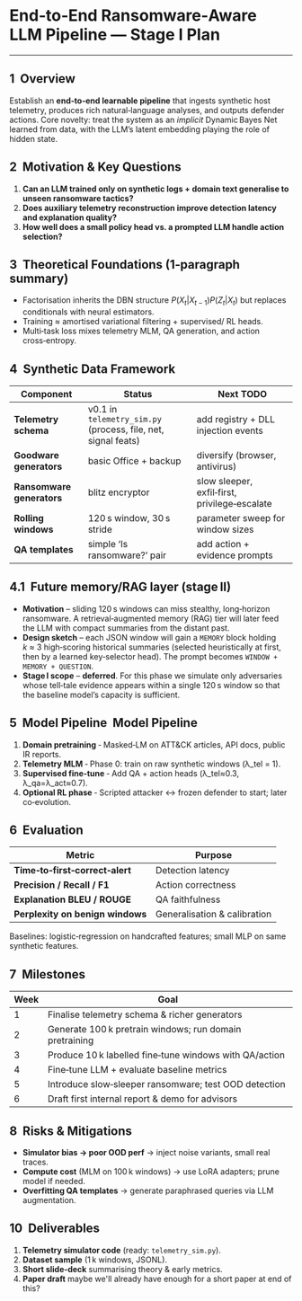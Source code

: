 # End‑to‑End Ransomware‑Aware LLM Pipeline — Stage I Plan

---

## 1  Overview

Establish an **end‑to‑end learnable pipeline** that ingests synthetic host telemetry, produces rich natural‑language analyses, and outputs defender actions.  Core novelty: treat the system as an *implicit* Dynamic Bayes Net learned from data, with the LLM’s latent embedding playing the role of hidden state.

## 2  Motivation & Key Questions

1. **Can an LLM trained only on synthetic logs + domain text generalise to unseen ransomware tactics?**
2. **Does auxiliary telemetry reconstruction improve detection latency and explanation quality?**
3. **How well does a small policy head vs. a prompted LLM handle action selection?**

## 3  Theoretical Foundations (1‑paragraph summary)

* Factorisation inherits the DBN structure $P(X_t|X_{t-1})P(Z_t|X_t)$ but replaces conditionals with neural estimators.
* Training ≈ amortised variational filtering + supervised/ RL heads.
* Multi‑task loss mixes telemetry MLM, QA generation, and action cross‑entropy.

## 4  Synthetic Data Framework

| Component                 | Status                                                        | Next TODO                                     |
| ------------------------- | ------------------------------------------------------------- | --------------------------------------------- |
| **Telemetry schema**      | v0.1 in `telemetry_sim.py` (process, file, net, signal feats) | add registry + DLL injection events           |
| **Goodware generators**   | basic Office + backup                                         | diversify (browser, antivirus)                |
| **Ransomware generators** | blitz encryptor                                               | slow sleeper, exfil‑first, privilege‑escalate |
| **Rolling windows**       | 120 s window, 30 s stride                                     | parameter sweep for window sizes              |
| **QA templates**          | simple ‘Is ransomware?’ pair                                  | add action + evidence prompts                 |

## 4.1  Future memory/RAG layer (stage II)

* **Motivation** – sliding 120 s windows can miss stealthy, long‑horizon ransomware. A retrieval‑augmented memory (RAG) tier will later feed the LLM with compact summaries from the distant past.
* **Design sketch** – each JSON window will gain a `MEMORY` block holding *k* ≈ 3 high‑scoring historical summaries (selected heuristically at first, then by a learned key‑selector head).  The prompt becomes `WINDOW + MEMORY + QUESTION`.
* **Stage I scope** – **deferred**.  For this phase we simulate only adversaries whose tell‑tale evidence appears within a single 120 s window so that the baseline model’s capacity is sufficient.

## 5  Model Pipeline  Model Pipeline

1. **Domain pretraining**
   ‑ Masked‑LM on ATT\&CK articles, API docs, public IR reports.
2. **Telemetry MLM**
   ‑ Phase 0: train on raw synthetic windows (λ\_tel = 1).
3. **Supervised fine‑tune**
   ‑ Add QA + action heads (λ\_tel≈0.3, λ\_qa=λ\_act≈0.7).
4. **Optional RL phase**
   ‑ Scripted attacker ↔ frozen defender to start; later co‑evolution.

## 6  Evaluation

| Metric                           | Purpose                      |
| -------------------------------- | ---------------------------- |
| **Time‑to‑first‑correct‑alert**  | Detection latency            |
| **Precision / Recall / F1**      | Action correctness           |
| **Explanation BLEU / ROUGE**     | QA faithfulness              |
| **Perplexity on benign windows** | Generalisation & calibration |

Baselines: logistic‑regression on handcrafted features; small MLP on same synthetic features.

## 7  Milestones

| Week | Goal                                                    |
| ---- | ------------------------------------------------------- |
| 1    | Finalise telemetry schema & richer generators           |
| 2    | Generate 100 k pretrain windows; run domain pretraining |
| 3    | Produce 10 k labelled fine‑tune windows with QA/action  |
| 4    | Fine‑tune LLM + evaluate baseline metrics               |
| 5    | Introduce slow‑sleeper ransomware; test OOD detection   |
| 6    | Draft first internal report & demo for advisors         |

## 8  Risks & Mitigations

* **Simulator bias → poor OOD perf**
  → inject noise variants, small real traces.
* **Compute cost** (MLM on 100 k windows)
  → use LoRA adapters; prune model if needed.
* **Overfitting QA templates**
  → generate paraphrased queries via LLM augmentation.

## 10  Deliverables

1. **Telemetry simulator code** (ready: `telemetry_sim.py`).
2. **Dataset sample** (1 k windows, JSONL).
3. **Short slide‑deck** summarising theory & early metrics.
4. **Paper draft** maybe we'll already have enough for a short paper at end of this?
